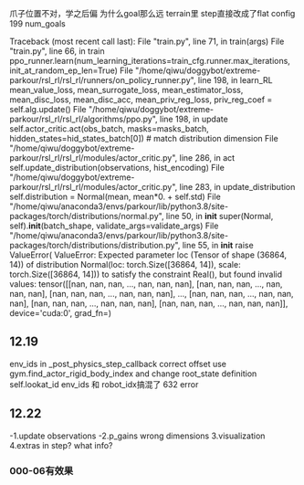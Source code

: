 爪子位置不对，学之后偏
为什么goal那么远
terrain里 step直接改成了flat
config 199 num_goals

Traceback (most recent call last):
  File "train.py", line 71, in <module>
    train(args)
  File "train.py", line 66, in train
    ppo_runner.learn(num_learning_iterations=train_cfg.runner.max_iterations, init_at_random_ep_len=True)
  File "/home/qiwu/doggybot/extreme-parkour/rsl_rl/rsl_rl/runners/on_policy_runner.py", line 198, in learn_RL
    mean_value_loss, mean_surrogate_loss, mean_estimator_loss, mean_disc_loss, mean_disc_acc, mean_priv_reg_loss, priv_reg_coef = self.alg.update()
  File "/home/qiwu/doggybot/extreme-parkour/rsl_rl/rsl_rl/algorithms/ppo.py", line 198, in update
    self.actor_critic.act(obs_batch, masks=masks_batch, hidden_states=hid_states_batch[0]) # match distribution dimension
  File "/home/qiwu/doggybot/extreme-parkour/rsl_rl/rsl_rl/modules/actor_critic.py", line 286, in act
    self.update_distribution(observations, hist_encoding)
  File "/home/qiwu/doggybot/extreme-parkour/rsl_rl/rsl_rl/modules/actor_critic.py", line 283, in update_distribution
    self.distribution = Normal(mean, mean*0. + self.std)
  File "/home/qiwu/anaconda3/envs/parkour/lib/python3.8/site-packages/torch/distributions/normal.py", line 50, in __init__
    super(Normal, self).__init__(batch_shape, validate_args=validate_args)
  File "/home/qiwu/anaconda3/envs/parkour/lib/python3.8/site-packages/torch/distributions/distribution.py", line 55, in __init__
    raise ValueError(
ValueError: Expected parameter loc (Tensor of shape (36864, 14)) of distribution Normal(loc: torch.Size([36864, 14]), scale: torch.Size([36864, 14])) to satisfy the constraint Real(), but found invalid values:
tensor([[nan, nan, nan,  ..., nan, nan, nan],
        [nan, nan, nan,  ..., nan, nan, nan],
        [nan, nan, nan,  ..., nan, nan, nan],
        ...,
        [nan, nan, nan,  ..., nan, nan, nan],
        [nan, nan, nan,  ..., nan, nan, nan],
        [nan, nan, nan,  ..., nan, nan, nan]], device='cuda:0',
       grad_fn=<AddmmBackward0>)

## 12.19
env_ids in _post_physics_step_callback
correct offset
use gym.find_actor_rigid_body_index and change root_state definition
self.lookat_id
env_ids 和 robot_idx搞混了
632 error

## 12.22
-1.update observations
-2.p_gains wrong dimensions
3.visualization
4.extras in step? what info?

### 000-06有效果